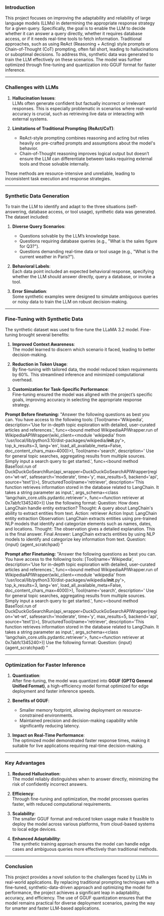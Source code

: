 ### **Introduction**

This project focuses on improving the adaptability and reliability of large language models (LLMs) in determining the appropriate response strategy for a given query. Specifically, the goal is to enable the LLM to decide whether it can answer a query directly, whether it requires database access, or if it needs real-time tools to fetch information. Traditional approaches, such as using ReAct (Reasoning + Acting) style prompts or Chain-of-Thought (CoT) prompting, often fall short, leading to hallucinations or suboptimal decisions. To address this, synthetic data was generated to train the LLM effectively on these scenarios. The model was further optimized through fine-tuning and quantization into GGUF format for faster inference.

---

### **Challenges with LLMs**

1. **Hallucination Issues**:  
   LLMs often generate confident but factually incorrect or irrelevant responses. This is especially problematic in scenarios where real-world accuracy is crucial, such as retrieving live data or interacting with external systems.

2. **Limitations of Traditional Prompting (ReAct/CoT)**:  
   - ReAct-style prompting combines reasoning and acting but relies heavily on pre-crafted prompts and assumptions about the model's behavior.  
   - Chain-of-Thought reasoning improves logical output but doesn’t ensure the LLM can differentiate between tasks requiring external tools and those solvable internally.

These methods are resource-intensive and unreliable, leading to inconsistent task execution and response strategies.

---

### **Synthetic Data Generation**

To train the LLM to identify and adapt to the three situations (self-answering, database access, or tool usage), synthetic data was generated. The dataset included:

1. **Diverse Query Scenarios**:  
   - Questions solvable by the LLM’s knowledge base.  
   - Questions requiring database queries (e.g., "What is the sales figure for Q3?").  
   - Questions demanding real-time data or tool usage (e.g., "What is the current weather in Paris?").

2. **Behavioral Labels**:  
   Each data point included an expected behavioral response, specifying whether the LLM should answer directly, query a database, or invoke a tool.

3. **Error Simulation**:  
   Some synthetic examples were designed to simulate ambiguous queries or noisy data to train the LLM on robust decision-making.

---

### **Fine-Tuning with Synthetic Data**

The synthetic dataset was used to fine-tune the LLaMA 3.2 model. Fine-tuning brought several benefits:

1. **Improved Context Awareness**:  
   The model learned to discern which scenario it faced, leading to better decision-making.

2. **Reduction in Token Usage**:  
   By fine-tuning with tailored data, the model reduced token requirements by 60%. This streamlined inference and minimized computational overhead.

3. **Customization for Task-Specific Performance**:  
   Fine-tuning ensured the model was aligned with the project’s specific goals, improving accuracy in selecting the appropriate response strategy.

**Prompt Before finetuning:**
"Answer the following questions as best you can. You have access to the following tools: [Tool(name='Wikipedia', description='Use for in-depth topic exploration with detailed, user-curated articles and references.', func=<bound method WikipediaAPIWrapper.run of WikipediaAPIWrapper(wiki_client=<module 'wikipedia' from '/usr/local/lib/python3.10/dist-packages/wikipedia/__init__.py'>, top_k_results=3, lang='en', load_all_available_meta=False, doc_content_chars_max=4000)>), 
Tool(name='search', description=' Use for general topic searches, aggregating results from multiple sources. Simply input a search query to get started.', func=<bound method BaseTool.run of DuckDuckGoSearchRun(api_wrapper=DuckDuckGoSearchAPIWrapper(region='wt-wt', safesearch='moderate', time='y', max_results=5, backend='api', source='text'))>), StructuredTool(name='retriever', description='This function retrieves information stored in the database related to LangChain. It takes a string parameter as input.', args_schema=<class 'langchain_core.utils.pydantic.retriever'>, func=<function retriever at 0x7abfc1345240>)]
 Use the following format:
 Question: How does LangChain handle entity extraction?
Thought: A query about LangChain's ability to extract entities from text.
Action: retriever
Action Input: LangChain entity extraction
Observation: LangChain extracts entities using pre-trained NLP models that identify and categorize elements such as names, dates, and locations.
Thought: The observation gives a detailed explanation. This is the final answer.
Final Answer: LangChain extracts entities by using NLP models to identify and categorize key information from text.
Question: {input}
{agent_scratchpad}
”

**Prompt after Finetuning:**
"Answer the following questions as best you can. You have access to the following tools: [Tool(name='Wikipedia', description='Use for in-depth topic exploration with detailed, user-curated articles and references.', func=<bound method WikipediaAPIWrapper.run of WikipediaAPIWrapper(wiki_client=<module 'wikipedia' from '/usr/local/lib/python3.10/dist-packages/wikipedia/__init__.py'>, top_k_results=3, lang='en', load_all_available_meta=False, doc_content_chars_max=4000)>), 
Tool(name='search', description=' Use for general topic searches, aggregating results from multiple sources. Simply input a search query to get started.', func=<bound method BaseTool.run of DuckDuckGoSearchRun(api_wrapper=DuckDuckGoSearchAPIWrapper(region='wt-wt', safesearch='moderate', time='y', max_results=5, backend='api', source='text'))>), StructuredTool(name='retriever', description='This function retrieves information stored in the database related to LangChain. It takes a string parameter as input.', args_schema=<class 'langchain_core.utils.pydantic.retriever'>, func=<function retriever at 0x7abfc1345240>)]
 Use the following format:
Question: {input}
{agent_scratchpad}
”


---

### **Optimization for Faster Inference**

1. **Quantization**:  
   After fine-tuning, the model was quantized into **GGUF (GPTQ General Unified Format)**, a high-efficiency model format optimized for edge deployment and faster inference speeds.

2. **Benefits of GGUF**:  
   - Smaller memory footprint, allowing deployment on resource-constrained environments.  
   - Maintained precision and decision-making capability while significantly reducing latency.

3. **Impact on Real-Time Performance**:  
   The optimized model demonstrated faster response times, making it suitable for live applications requiring real-time decision-making.

---

### **Key Advantages**

1. **Reduced Hallucination**:  
   The model reliably distinguishes when to answer directly, minimizing the risk of confidently incorrect answers.

2. **Efficiency**:  
   Through fine-tuning and optimization, the model processes queries faster, with reduced computational requirements.

3. **Scalability**:  
   The smaller GGUF format and reduced token usage make it feasible to deploy the model across various platforms, from cloud-based systems to local edge devices.

4. **Enhanced Adaptability**:  
   The synthetic training approach ensures the model can handle edge cases and ambiguous queries more effectively than traditional methods.

---

### **Conclusion**

This project provides a novel solution to the challenges faced by LLMs in real-world applications. By replacing traditional prompting techniques with a fine-tuned, synthetic-data-driven approach and optimizing the model for performance, the project achieves a significant leap in adaptability, accuracy, and efficiency. The use of GGUF quantization ensures that the model remains practical for diverse deployment scenarios, paving the way for smarter and faster LLM-based applications.
